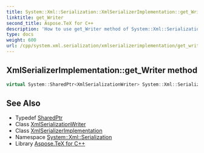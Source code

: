 ```yaml
---
title: System::Xml::Serialization::XmlSerializerImplementation::get_Writer method
linktitle: get_Writer
second_title: Aspose.TeX for C++
description: 'How to use get_Writer method of System::Xml::Serialization::XmlSerializerImplementation class in C++.'
type: docs
weight: 600
url: /cpp/system.xml.serialization/xmlserializerimplementation/get_writer/
---
```

## XmlSerializerImplementation::get_Writer method




```cpp
virtual System::SharedPtr<XmlSerializationWriter> System::Xml::Serialization::XmlSerializerImplementation::get_Writer()
```

## See Also

* Typedef [SharedPtr](../../../system/sharedptr/)
* Class [XmlSerializationWriter](../../xmlserializationwriter/)
* Class [XmlSerializerImplementation](../)
* Namespace [System::Xml::Serialization](../../)
* Library [Aspose.TeX for C++](../../../)
